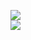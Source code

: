 [![](https://img.shields.io/badge/Made%20With-Github%20Spray-lightgrey.svg?style=for-the-badge&logo=github)](https://github.com/Annihil/github-spray#911)  
[![](https://i.imgur.com/2DrTn0Z.gif)](https://github.com/Annihil/github-spray)